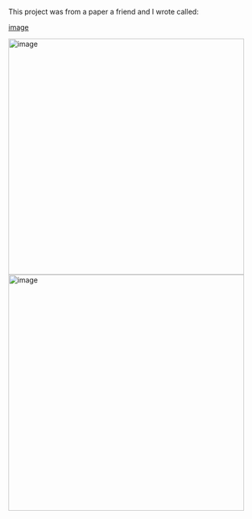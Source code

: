 This project was from a paper a friend and I wrote called:

[image](https://github.com/user-attachments/assets/74449941-4ff6-4849-800b-6111c270aa03)




<img width="468" alt="image" src="https://github.com/user-attachments/assets/6223b26a-57c3-44a1-a164-77cc4b8aa4d9" />


<img width="468" alt="image" src="https://github.com/user-attachments/assets/e32715d2-c752-43aa-86bc-97a16986fff1" />
